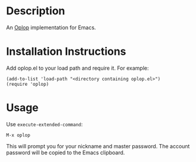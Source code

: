 Description
===========

An [Oplop](http://code.google.com/p/oplop/) implementation for Emacs.

Installation Instructions
=========================

Add oplop.el to your load path and require it. For example:

    (add-to-list 'load-path "<directory containing oplop.el>")
    (require 'oplop)

Usage
=====

Use `execute-extended-command`:

`M-x oplop`

This will prompt you for your nickname and master password. The
account password will be copied to the Emacs clipboard.
